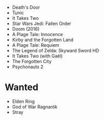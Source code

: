 - Death's Door
- Tunic
- It Takes Two
- Star Wars Jedi: Fallen Order
- Doom (2016)
- A Plage Tale: Innocence
- Kirby and the Forgotten Land
- A Plage Tale: Requiem
- The Legend of Zelda: Skyward Sword HD
- It Takes Two (with Gaël)
- The Forgotten City
- Psychonauts 2

# Wanted

- Elden Ring
- God of War Ragnarök
- Stray